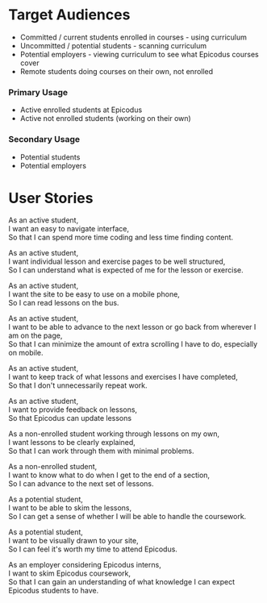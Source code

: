 # Target Audiences
* Committed / current students enrolled in courses - using curriculum
* Uncommitted / potential students - scanning curriculum
* Potential employers - viewing curriculum to see what Epicodus courses cover
* Remote students doing courses on their own, not enrolled

### Primary Usage
  * Active enrolled students at Epicodus
  * Active not enrolled students (working on their own)

### Secondary Usage
  * Potential students
  * Potential employers

# User Stories
As an active student,<br>
I want an easy to navigate interface,<br>
So that I can spend more time coding and less time finding content.

As an active student,<br>
I want individual lesson and exercise pages to be well structured,<br>
So I can understand what is expected of me for the lesson or exercise.

As an active student,<br>
I want the site to be easy to use on a mobile phone,<br>
So I can read lessons on the bus.

As an active student,<br>
I want to be able to advance to the next lesson or go back from wherever I am on the page,<br>
So that I can minimize the amount of extra scrolling I have to do, especially on mobile.

As an active student,<br>
I want to keep track of what lessons and exercises I have completed,<br>
So that I don't unnecessarily repeat work.

As an active student,<br>
I want to provide feedback on lessons,<br>
So that Epicodus can update lessons

As a non-enrolled student working through lessons on my own,<br>
I want lessons to be clearly explained,<br>
So that I can work through them with minimal problems.

As a non-enrolled student,<br>
I want to know what to do when I get to the end of a section,<br>
So I can advance to the next set of lessons.

As a potential student,<br>
I want to be able to skim the lessons,<br>
So I can get a sense of whether I will be able to handle the coursework.

As a potential student,<br>
I want to be visually drawn to your site,<br>
So I can feel it's worth my time to attend Epicodus.

As an employer considering Epicodus interns,<br>
I want to skim Epicodus coursework,<br>
So that I can gain an understanding of what knowledge I can expect Epicodus students to have.
